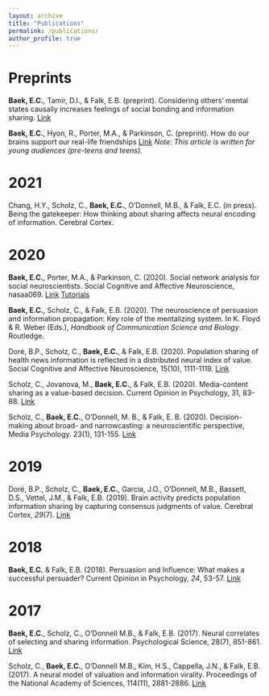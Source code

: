 ```yaml
---
layout: archive
title: "Publications"
permalink: /publications/
author_profile: true
---
```


Preprints
======
**Baek, E.C.**, Tamir, D.I., & Falk, E.B. (preprint). Considering others’ mental states causally increases feelings of social bonding and information sharing. <a href="https://psyarxiv.com/nw43x/" target="_blank">Link</a>
  
**Baek, E.C.**, Hyon, R., Porter, M.A., & Parkinson, C. (preprint). How do our brains support our real-life friendships <a href="https://osf.io/preprints/socarxiv/vy2jr/" target="_blank">Link</a> *Note: This article is written for young audiences (pre-teens and teens).*

2021
======
Chang, H.Y., Scholz, C., **Baek, E.C.**, O’Donnell, M.B., & Falk, E.C. (in press). Being the gatekeeper: How thinking about sharing affects neural encoding of information. Cerebral Cortex.

2020
======
**Baek, E.C.**, Porter, M.A., & Parkinson, C. (2020). Social network analysis for social neuroscientists. Social Cognitive and Affective Neuroscience, nasaa069. <a href="https://doi.org/10.1093/scan/nsaa069" target="_blank">Link</a> <a href="https://github.com/elisabaek/social_network_analysis_tutorial" target="_blank">Tutorials</a>

**Baek, E.C.**, Scholz, C., & Falk, E.B. (2020). The neuroscience of persuasion and information propagation: Key role of the mentalizing system. In K. Floyd & R. Weber (Eds.), _Handbook of Communication Science and Biology_. Routledge.

Doré, B.P., Scholz, C., **Baek, E.C.**, & Falk, E.B. (2020). Population sharing of health news information is reflected in a distributed neural index of value. Social Cognitive and Affective Neuroscience, 15(10), 1111-1119. <a href="https://doi.org/10.1093/scan/nsaa129" target="_blank">Link</a>

Scholz, C., Jovanova, M., **Baek, E.C.**, & Falk, E.B. (2020). Media-content sharing as a value-based decision. Current Opinion in Psychology, 31, 83-88. <a href="https://doi.org/10.1016/j.copsyc.2019.08.004" target="_blank">Link</a>

Scholz, C., **Baek, E.C.**, O’Donnell, M. B., & Falk, E. B. (2020). Decision-making about broad- and narrowcasting: a neuroscientific perspective, Media Psychology. 23(1), 131-155. <a href="https://doi.org/10.1080/15213269.2019.1572522" target="_blank">Link</a>

2019
======
Doré, B.P., Scholz, C., **Baek, E.C.**, Garcia, J.O., O’Donnell, M.B., Bassett, D.S., Vettel, J.M., & Falk, E.B. (2019). Brain activity predicts population information sharing by capturing consensus judgments of value. Cerebral Cortex, _29_(7). <a href="https://doi.org/10.1093/cercor/bhy176" target="_blank">Link</a>

2018
======
**Baek, E.C.** & Falk, E.B. (2018). Persuasion and Influence: What makes a successful persuader? Current Opinion in Psychology, _24_, 53-57. <a href="https://doi.org/10.1016/j.copsyc.2018.05.004" target="_blank">Link</a>

2017
======
**Baek, E.C.**, Scholz, C., O’Donnell M.B., & Falk, E.B. (2017). Neural correlates of selecting and sharing information. Psychological Science, 28(7), 851-861. <a href="https://doi.org/10.1177/0956797617695073" target="_blank">Link</a>

Scholz, C., **Baek, E.C.**, O’Donnell M.B., Kim, H.S., Cappella, J.N., & Falk, E.B. (2017). A neural model of valuation and information virality. Proceedings of the National Academy of Sciences, 114(11), 2881-2886. <a href="http://doi.org/10.1073/pnas.1615259114" target="_blank">Link</a>
